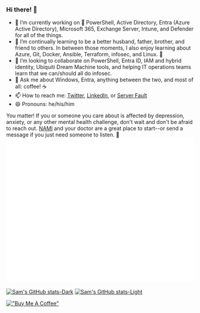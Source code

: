 ### Hi there! 👋

- 🔭 I’m currently working on :blue_heart: PowerShell, Active Directory, Entra (Azure Active Directory), Microsoft 365, Exchange Server, Intune, and Defender for all of the things. 
- 🌱 I’m continually learning to be a better husband, father, brother, and friend to others. In between those moments, I also enjoy learning about Azure, Git, Docker, Ansible, Terraform, infosec, and Linux. :penguin:
- 👯 I’m looking to collaborate on PowerShell, Entra ID, IAM and hybrid identity, Ubiquiti Dream Machine tools, and helping IT operations teams learn that we can/should all do infosec.  
- 💬 Ask me about Windows, Entra, anything between the two, and most of all: coffee! :coffee:
- 📫 How to reach me: [Twitter](https://twitter.com/SamErde), [LinkedIn](https://www.linkedin.com/in/samerde/), or [Server Fault](https://serverfault.com/users/49571/sturdyerde) 
- 😄 Pronouns: he/his/him

You matter! If you or someone you care about is affected by depression, anxiety, or any other mental health challenge, don't wait and don't be afraid to reach out. [NAMI](https://www.nami.org/Your-Journey) and your doctor are a great place to start--or send a message if you just need someone to listen. :yellow_heart:  
![Metrics](/github-metrics.svg)  


[![Sam's GitHub stats-Dark](https://github-readme-stats.vercel.app/api?username=samerde&show_icons=true&theme=dark#gh-dark-mode-only)](https://github.com/anuraghazra/github-readme-stats#gh-dark-mode-only)
[![Sam's GitHub stats-Light](https://github-readme-stats.vercel.app/api?username=samerde&show_icons=true&theme=default#gh-light-mode-only)](https://github.com/anuraghazra/github-readme-stats#gh-light-mode-only)

[!["Buy Me A Coffee"](https://www.buymeacoffee.com/assets/img/custom_images/yellow_img.png)](https://www.buymeacoffee.com/samerde)  

